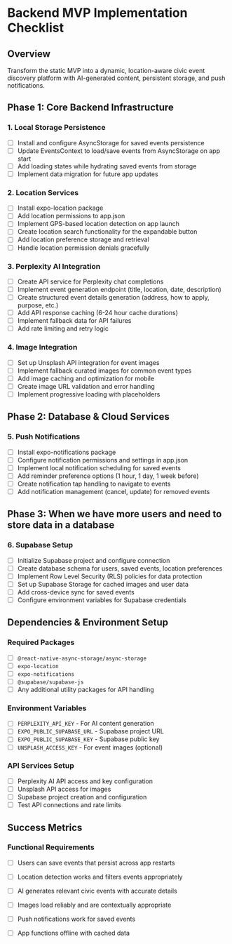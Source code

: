 # Backend MVP Implementation Checklist

## Overview
Transform the static MVP into a dynamic, location-aware civic event discovery platform with AI-generated content, persistent storage, and push notifications.

## Phase 1: Core Backend Infrastructure

### 1. Local Storage Persistence
- [ ] Install and configure AsyncStorage for saved events persistence
- [ ] Update EventsContext to load/save events from AsyncStorage on app start
- [ ] Add loading states while hydrating saved events from storage
- [ ] Implement data migration for future app updates

### 2. Location Services
- [ ] Install expo-location package
- [ ] Add location permissions to app.json
- [ ] Implement GPS-based location detection on app launch
- [ ] Create location search functionality for the expandable button
- [ ] Add location preference storage and retrieval
- [ ] Handle location permission denials gracefully

### 3. Perplexity AI Integration
- [ ] Create API service for Perplexity chat completions
- [ ] Implement event generation endpoint (title, location, date, description)
- [ ] Create structured event details generation (address, how to apply, purpose, etc.)
- [ ] Add API response caching (6-24 hour cache durations)
- [ ] Implement fallback data for API failures
- [ ] Add rate limiting and retry logic

### 4. Image Integration
- [ ] Set up Unsplash API integration for event images
- [ ] Implement fallback curated images for common event types
- [ ] Add image caching and optimization for mobile
- [ ] Create image URL validation and error handling
- [ ] Implement progressive loading with placeholders

## Phase 2: Database & Cloud Services

### 5. Push Notifications
- [ ] Install expo-notifications package
- [ ] Configure notification permissions and settings in app.json
- [ ] Implement local notification scheduling for saved events
- [ ] Add reminder preference options (1 hour, 1 day, 1 week before)
- [ ] Create notification tap handling to navigate to events
- [ ] Add notification management (cancel, update) for removed events

## Phase 3: When we have more users and need to store data in a database

### 6. Supabase Setup
- [ ] Initialize Supabase project and configure connection
- [ ] Create database schema for users, saved events, location preferences
- [ ] Implement Row Level Security (RLS) policies for data protection
- [ ] Set up Supabase Storage for cached images and user data
- [ ] Add cross-device sync for saved events
- [ ] Configure environment variables for Supabase credentials

## Dependencies & Environment Setup

### Required Packages
- [ ] `@react-native-async-storage/async-storage`
- [ ] `expo-location`
- [ ] `expo-notifications`
- [ ] `@supabase/supabase-js`
- [ ] Any additional utility packages for API handling

### Environment Variables
- [ ] `PERPLEXITY_API_KEY` - For AI content generation
- [ ] `EXPO_PUBLIC_SUPABASE_URL` - Supabase project URL
- [ ] `EXPO_PUBLIC_SUPABASE_KEY` - Supabase public key
- [ ] `UNSPLASH_ACCESS_KEY` - For event images (optional)

### API Services Setup
- [ ] Perplexity AI API access and key configuration
- [ ] Unsplash API access for images
- [ ] Supabase project creation and configuration
- [ ] Test API connections and rate limits

## Success Metrics

### Functional Requirements
- [ ] Users can save events that persist across app restarts
- [ ] Location detection works and filters events appropriately
- [ ] AI generates relevant civic events with accurate details
- [ ] Images load reliably and are contextually appropriate
- [ ] Push notifications work for saved events
- [ ] App functions offline with cached data


